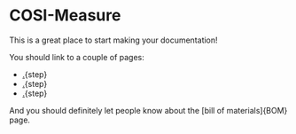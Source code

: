 # COSI-Measure

This is a great place to start making your documentation!

You should link to a couple of pages:

* [.](testpage1.md){step}
* [.](testpage2.md){step}
* [.](combined.md){step}

And you should definitely let people know about the [bill of materials]{BOM} page.